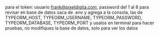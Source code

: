 para el token: usuario frank@pixeldigita.com, password del 1 al 8
para revisar en base de datos saca de .env y agrega a la consola, las de TYPEORM_HOST, TYPEORM_USERNAME, TYPEORM_PASSWORD, TYPEORM_DATABASE, TYPEORM_PORT y usalos en terminal para hacer pruebas, no modifiques la base de datos, solo para ver los datos
